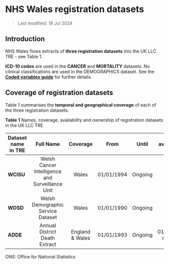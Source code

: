 # NHS Wales registration datasets
>Last modified: 18 Jul 2024


## Introduction  
NHS Wales flows extracts of **three registration datasets** into the UK LLC TRE - see Table 1.

**ICD-10 codes** are used in the **CANCER** and **MORTALITY** datasets. No clinical classifications are used in the DEMOGRAPHICS dataset. See the [**Coded variables guide**](../Coding/coding_intro.md) for further details.

## Coverage of registration datasets
Table 1 summarises the **temporal and geographical coverage** of each of the three registration datasets. 

**Table 1** Names, coverage, availability and ownership of registration datasets in the UK LLC TRE

| **Dataset name in TRE**|**Full Name**|**Coverage**|**From**|**Until**|**Data available in TRE**|**Owner**|
|---|:---:|:---:|:---:|:---:|:---:|:---:|
|**WCISU**|Welsh Cancer Intelligence and Surveillance Unit |Wales|01/01/1994|Ongoing|TBC|NHSW|
|**WDSD**|Welsh Demographic Service Dataset|Wales|01/01/1990 |Ongoing|TBC|NHSW|
|**ADDE**|Annual District Death Extract|England & Wales|01/01/1993|Ongoing|01/01/1993 onwards|ONS|  |  

ONS: Office for National Statistics  






